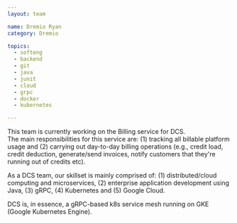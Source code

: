```yaml
---
layout: team

name: Dremio Ryan
category: Dremio

topics:
  - softeng
  - backend
  - git
  - java
  - junit
  - cloud
  - grpc
  - docker
  - kubernetes

---
```


This team is currently working on the Billing service for DCS.<br/>
The main responsibilities for this service are: (1) tracking all billable platform usage and (2) carrying out day-to-day billing  operations (e.g., credit load, credit deduction, generate/send invoices, notify customers that they're running out of credits etc).

As a DCS team, our skillset is mainly comprised of: (1) distributed/cloud computing and microservices, (2) enterprise application development using Java, (3) gRPC, (4) Kubernetes and (5) Google Cloud.

DCS is, in essence, a gRPC-based k8s service mesh running on GKE (Google Kubernetes Engine).
